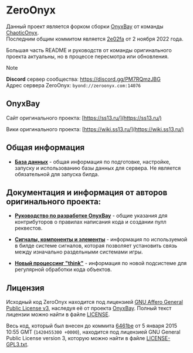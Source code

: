 # ZeroOnyx
Данный проект является форком сборки [OnyxBay](https://github.com/ChaoticOnyx/OnyxBay) от команды [ChaoticOnyx](https://github.com/ChaoticOnyx).  
Последним общим коммитом является [2e02fa](https://github.com/ZeroHubProjects/ZeroOnyx/commit/2e02fad116f279105439f03593ba9ea9720bd5d8) от 2 ноября 2022 года.

Большая часть README и руководств от команды оригинального проекта актуальны, но в процессе пересмотра или обновления.

> [!NOTE]  
> **Discord** сервер сообщества: https://discord.gg/PM7RQmzJBG  
> Адрес сервера ZeroOnyx: `byond://zeroonyx.com:14076`

## OnyxBay
Сайт оригинального проекта: [https://ss13.ru/](https://ss13.ru/)

Вики оригинального проекта: [https://wiki.ss13.ru/](https://wiki.ss13.ru/)

## Общая информация

- **[База данных](https://github.com/ZeroHubProjects/ZeroOnyx/blob/master/docs/db.md)** - общая информация по подготовке, настройке, запуску и использованию базы данных для сервера. Не является обязательной для запуска билда.

## Документация и информация от авторов оригинального проекта:
- **[Руководство по разработке OnyxBay](https://github.com/ZeroHubProjects/ZeroOnyx/blob/master/docs/contributing.md)** - общие указания для контрибуторов о правилах написания кода и создании пулл реквестов.

- **[Сигналы, компоненты и элементы](https://github.com/ZeroHubProjects/ZeroOnyx/blob/master/docs/ces.md)** - информация по используемой в билде системе сигналов, которая позволяет установить связь между изначально раздельными системами игры.

- **[Новый процессинг "think"](https://github.com/ZeroHubProjects/ZeroOnyx/blob/master/docs/thinking.md)** - информация по новой подсистеме для регулярной обработки кода объектов.

## Лицензия

Исходный код ZeroOnyx находится под лицензией [GNU Affero General Public License v3](http://www.gnu.org/licenses/agpl.html), наследуя её от проекта [OnyxBay](https://github.com/ChaoticOnyx/OnyxBay/blob/dev/LICENSE). Полный текст лицензии можно найти в файле [LICENSE](https://github.com/ZeroHubProjects/ZeroOnyx/blob/master/LICENSE).

Весь код, который был внесен до коммита [6461be](https://github.com/ZeroHubProjects/ZeroOnyx/commit/6461beaf587de4e35fff02efdb7708e61ce43ed8) от 5 января 2015 10:55 GMT (`1420455300 +0000`), находится под лицензией GNU General Public License version 3, которую можно найти в файле [LICENSE-GPL3.txt](https://github.com/ZeroHubProjects/ZeroOnyx/blob/master/docs/LICENSE-AGPL3.txt).
